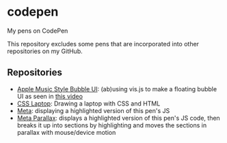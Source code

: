 # codepen
My pens on CodePen

This repository excludes some pens that are incorporated into other repositories on my GitHub.


## Repositories

- [Apple Music Style Bubble UI](https://codepen.io/controversial/pen/wWVGOv): (ab)using vis.js to make a floating bubble UI as seen in [this video](https://vimeo.com/132839044#t=115s)
- [CSS Laptop](https://codepen.io/controversial/pen/JKgpwp): Drawing a laptop with CSS and HTML
- [Meta](https://codepen.io/controversial/pen/ZeEpmZ): displaying a highlighted version of this pen's JS
- [Meta Parallax](https://codepen.io/controversial/pen/ZeEpmZ): displays a highlighted version of this pen's JS code, then breaks it up into sections by highlighting and moves the sections in parallax with mouse/device motion
